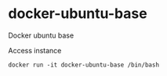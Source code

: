 # docker-ubuntu-base
Docker ubuntu base

Access instance
```
docker run -it docker-ubuntu-base /bin/bash
```